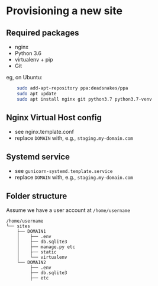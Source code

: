# Provisioning a new site

## Required packages

* nginx
* Python 3.6
* virtualenv + pip
* Git

eg, on Ubuntu:

```bash
    sudo add-apt-repository ppa:deadsnakes/ppa
    sudo apt update
    sudo apt install nginx git python3.7 python3.7-venv
```

## Nginx Virtual Host config

* see nginx.template.conf
* replace `DOMAIN` with, e.g., `staging.my-domain.com`

## Systemd service

* see `gunicorn-systemd.template.service`
* replace `DOMAIN` with, e.g., `staging.my-domain.com`

## Folder structure

Assume we have a user account at `/home/username`

```
/home/username
└── sites
    ├── DOMAIN1
    │    ├── .env
    │    ├── db.sqlite3
    │    ├── manage.py etc
    │    ├── static
    │    └── virtualenv
    └── DOMAIN2
         ├── .env
         ├── db.sqlite3
         ├── etc
```

